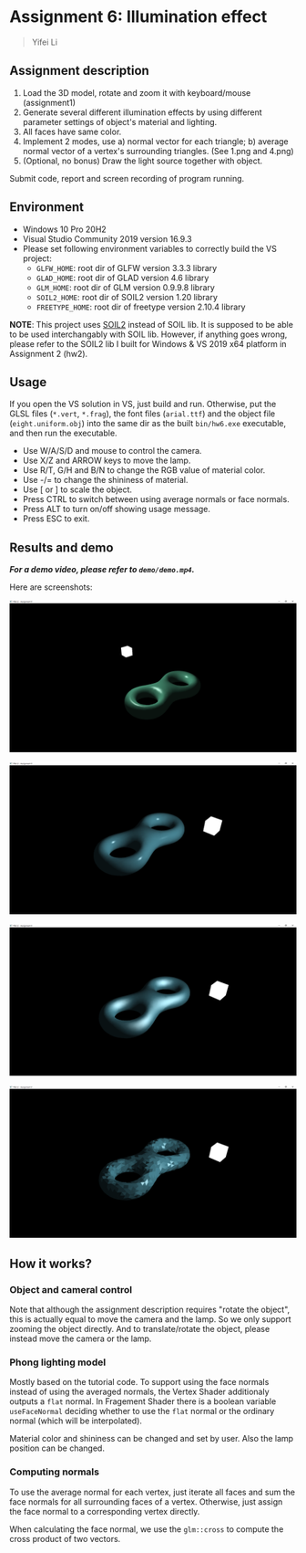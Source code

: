 # Assignment 6: Illumination effect

> Yifei Li

## Assignment description

1. Load the 3D model, rotate and zoom it with keyboard/mouse (assignment1)
2. Generate several different illumination effects by using different parameter settings of object's material and lighting.
3. All faces have same color.
4. Implement 2 modes, use a) normal vector for each triangle; b) average normal vector of a vertex's surrounding triangles. (See 1.png and 4.png)
5. (Optional, no bonus) Draw the light source together with object.

Submit code, report and screen recording of program running.

## Environment

- Windows 10 Pro 20H2
- Visual Studio Community 2019 version 16.9.3
- Please set following environment variables to correctly build the VS project:
  - `GLFW_HOME`: root dir of GLFW version 3.3.3 library
  - `GLAD_HOME`: root dir of GLAD version 4.6 library
  - `GLM_HOME`: root dir of GLM version 0.9.9.8 library
  - `SOIL2_HOME`: root dir of SOIL2 version 1.20 library
  - `FREETYPE_HOME`: root dir of freetype version 2.10.4 library

**NOTE**: This project uses [SOIL2](https://github.com/SpartanJ/soil2) instead of SOIL lib. It is supposed to be able to be used interchangably with SOIL lib. However, if anything goes wrong, please refer to the SOIL2 lib I built for Windows & VS 2019 x64 platform in Assignment 2 (hw2).

## Usage

If you open the VS solution in VS, just build and run. Otherwise, put the GLSL files (`*.vert`, `*.frag`), the font files (`arial.ttf`) and the object file (`eight.uniform.obj`) into the same dir as the built `bin/hw6.exe` executable, and then run the executable.

- Use W/A/S/D and mouse to control the camera.
- Use X/Z and ARROW keys to move the lamp.
- Use R/T, G/H and B/N to change the RGB value of material color.
- Use -/= to change the shininess of material.
- Use [ or ] to scale the object.
- Press CTRL to switch between using average normals or face normals.
- Press ALT to turn on/off showing usage message.
- Press ESC to exit.

## Results and demo

***For a demo video, please refer to `demo/demo.mp4`.***

Here are screenshots:

![green](demo/green.png)

![blue](demo/blue.png)

![spec](demo/spec.png)

![face](demo/face.png)

## How it works?

### Object and cameral control

Note that although the assignment description requires "rotate the object", this is actually equal to move the camera and the lamp. So we only support zooming the object directly. And to translate/rotate the object, please instead move the camera or the lamp.

### Phong lighting model

Mostly based on the tutorial code. To support using the face normals instead of using the averaged normals, the Vertex Shader additionaly outputs a `flat` normal. In Fragement Shader there is a boolean variable `useFaceNormal` deciding whether to use the `flat` normal or the ordinary normal (which will be interpolated).

Material color and shininess can be changed and set by user. Also the lamp position can be changed.

### Computing normals

To use the average normal for each vertex, just iterate all faces and sum the face normals for all surrounding faces of a vertex. Otherwise, just assign the face normal to a corresponding vertex directly.

When calculating the face normal, we use the `glm::cross` to compute the cross product of two vectors.
